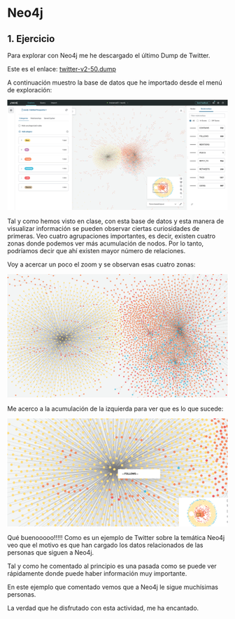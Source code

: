# Neo4j

## 1. Ejercicio

Para explorar con Neo4j me he descargado el último Dump de Twitter.

Este es el enlace:
[twitter-v2-50.dump](https://github.com/neo4j-graph-examples/twitter-v2/blob/main/data/twitter-v2-50.dump)


A continuación muestro la base de datos que he importado desde el menú de exploración:

![Exploración 01](images/Exploracion01.png)

Tal y como hemos visto en clase, con esta base de datos y esta manera de visualizar información se pueden observar ciertas curiosidades de primeras. 
Veo cuatro agrupaciones importantes, es decir, existen cuatro zonas donde podemos ver más acumulación de nodos. Por lo tanto, podríamos decir que ahí existen mayor número de relaciones.

Voy a acercar un poco el zoom y se observan esas cuatro zonas:

![Exploración 02](images/Exploracion02.png)

Me acerco a la acumulación de la izquierda para ver que es lo que sucede:

![Exploración 03](images/Exploracion03.png)

Qué buenooooo!!!!! Como es un ejemplo de Twitter sobre la temática Neo4j veo que el motivo es que han cargado los datos relacionados de las personas que siguen a Neo4j. 

Tal y como he comentado al principio es una pasada como se puede ver rápidamente donde puede haber información muy importante. 

En este ejemplo que comentado vemos que a Neo4j le sigue muchísimas personas.

La verdad que he disfrutado con esta actividad, me ha encantado.



